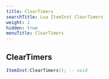 ```yaml
---
title: ClearTimers
searchTitle: Lua ItemInst ClearTimers
weight: 1
hidden: true
menuTitle: ClearTimers
---
```

## ClearTimers
```lua
ItemInst:ClearTimers(); -- void
```